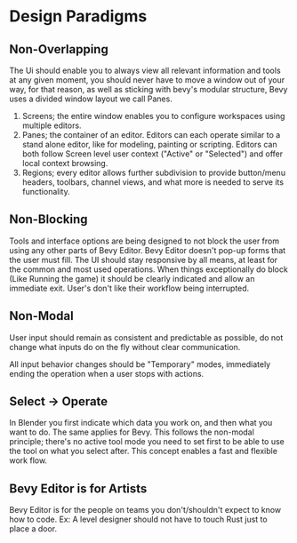 # Design Paradigms

## Non-Overlapping

The Ui should enable you to always view all relevant information and tools at any given moment, you should never have to move a window out of your way, for that reason, as well as sticking with bevy's modular structure, Bevy uses a divided window layout we call Panes.

1. Screens; the entire window enables you to configure workspaces using multiple editors.
2. Panes; the container of an editor. Editors can each operate similar to a stand alone editor, like for modeling, painting or scripting. Editors can both follow Screen level user context ("Active" or "Selected") and offer local context browsing.
3. Regions; every editor allows further subdivision to provide button/menu headers, toolbars, channel views, and what more is needed to serve its functionality.

## Non-Blocking

Tools and interface options are being designed to not block the user from using any other parts of Bevy Editor. Bevy Editor doesn't pop-up forms that the user must fill. The UI should stay responsive by all means, at least for the common and most used operations. When things exceptionally do block (Like Running the game) it should be clearly indicated and allow an immediate exit. User's don't like their workflow being interrupted.

## Non-Modal

User input should remain as consistent and predictable as possible, do not change what inputs do on the fly without clear communication.

All input behavior changes should be "Temporary" modes, immediately ending the operation when a user stops with actions.

## Select -> Operate

In Blender you first indicate which data you work on, and then what you want to do. The same applies for Bevy. This follows the non-modal principle; there's no active tool mode you need to set first to be able to use the tool on what you select after. This concept enables a fast and flexible work flow.

## Bevy Editor is for Artists

Bevy Editor is for the people on teams you don't/shouldn't expect to know how to code.
Ex: A level designer should not have to touch Rust just to place a door.
